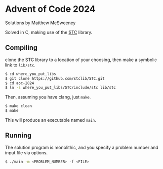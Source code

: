 # Advent of Code 2024

Solutions by Matthew McSweeney

Solved in C, making use of the [STC]() library.

## Compiling

clone the STC library to a location of your choosing, then make a symbolic link to `lib/stc`.

```sh
$ cd where_you_put_libs
$ git clone https://github.com/stclib/STC.git
$ cd aoc-2024
$ ln -s where_you_put_libs/STC/include/stc lib/stc
```

Then, assuming you have clang, just `make`.

```sh
$ make clean
$ make
```

This will produce an executable named `main`.

## Running

The solution program is monolithic, and you specify a problem number and input file via options.

```sh
$ ./main -m <PROBLEM_NUMBER> -f <FILE>
```
